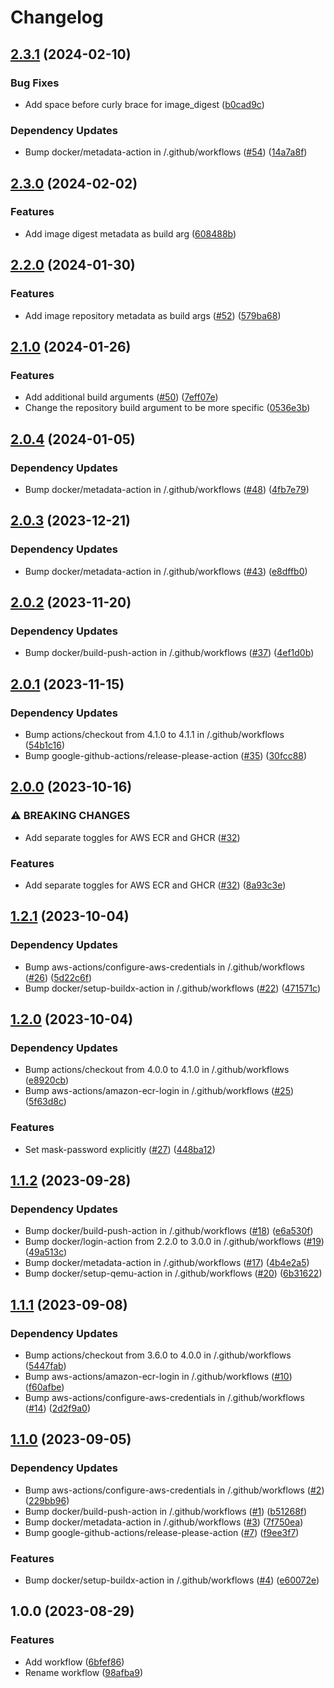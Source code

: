 # Changelog

## [2.3.1](https://github.com/oslokommune/reusable-docker-build-push/compare/v2.3.0...v2.3.1) (2024-02-10)


### Bug Fixes

* Add space before curly brace for image_digest ([b0cad9c](https://github.com/oslokommune/reusable-docker-build-push/commit/b0cad9c84f36ba84e8867ec2db9bf55bdb951f97))


### Dependency Updates

* Bump docker/metadata-action in /.github/workflows ([#54](https://github.com/oslokommune/reusable-docker-build-push/issues/54)) ([14a7a8f](https://github.com/oslokommune/reusable-docker-build-push/commit/14a7a8fe1a93720ce801d24651cdfeff8aa3fee9))

## [2.3.0](https://github.com/oslokommune/reusable-docker-build-push/compare/v2.2.0...v2.3.0) (2024-02-02)


### Features

* Add image digest metadata as build arg ([608488b](https://github.com/oslokommune/reusable-docker-build-push/commit/608488b35f7ba1841ac2b5b47506e38614ed577b))

## [2.2.0](https://github.com/oslokommune/reusable-docker-build-push/compare/v2.1.0...v2.2.0) (2024-01-30)


### Features

* Add image repository metadata as build args ([#52](https://github.com/oslokommune/reusable-docker-build-push/issues/52)) ([579ba68](https://github.com/oslokommune/reusable-docker-build-push/commit/579ba6894cd33aea5fe81fbe5d7ef1d137152b5f))

## [2.1.0](https://github.com/oslokommune/reusable-docker-build-push/compare/v2.0.4...v2.1.0) (2024-01-26)


### Features

* Add additional build arguments ([#50](https://github.com/oslokommune/reusable-docker-build-push/issues/50)) ([7eff07e](https://github.com/oslokommune/reusable-docker-build-push/commit/7eff07e01639b2e747570aac81fe4b4db0ad3961))
* Change the repository build argument to be more specific ([0536e3b](https://github.com/oslokommune/reusable-docker-build-push/commit/0536e3b060d3dcd354233d72ddd26892b1e0ae3b))

## [2.0.4](https://github.com/oslokommune/reusable-docker-build-push/compare/v2.0.3...v2.0.4) (2024-01-05)


### Dependency Updates

* Bump docker/metadata-action in /.github/workflows ([#48](https://github.com/oslokommune/reusable-docker-build-push/issues/48)) ([4fb7e79](https://github.com/oslokommune/reusable-docker-build-push/commit/4fb7e79aaab26a2ec18b63fbc55a030ea9b60f60))

## [2.0.3](https://github.com/oslokommune/reusable-docker-build-push/compare/v2.0.2...v2.0.3) (2023-12-21)


### Dependency Updates

* Bump docker/metadata-action in /.github/workflows ([#43](https://github.com/oslokommune/reusable-docker-build-push/issues/43)) ([e8dffb0](https://github.com/oslokommune/reusable-docker-build-push/commit/e8dffb06b7c78a01ba38e49cc2402a289ebdca9d))

## [2.0.2](https://github.com/oslokommune/reusable-docker-build-push/compare/v2.0.1...v2.0.2) (2023-11-20)


### Dependency Updates

* Bump docker/build-push-action in /.github/workflows ([#37](https://github.com/oslokommune/reusable-docker-build-push/issues/37)) ([4ef1d0b](https://github.com/oslokommune/reusable-docker-build-push/commit/4ef1d0b5a871478f03cdf71b48106ad5754f3c22))

## [2.0.1](https://github.com/oslokommune/reusable-docker-build-push/compare/v2.0.0...v2.0.1) (2023-11-15)


### Dependency Updates

* Bump actions/checkout from 4.1.0 to 4.1.1 in /.github/workflows ([54b1c16](https://github.com/oslokommune/reusable-docker-build-push/commit/54b1c16848b497c323b6691d40876a4d0f6960d2))
* Bump google-github-actions/release-please-action ([#35](https://github.com/oslokommune/reusable-docker-build-push/issues/35)) ([30fcc88](https://github.com/oslokommune/reusable-docker-build-push/commit/30fcc88ab4500a4f348c9fecf88af5fc4eaf1595))

## [2.0.0](https://github.com/oslokommune/reusable-docker-build-push/compare/v1.2.1...v2.0.0) (2023-10-16)


### ⚠ BREAKING CHANGES

* Add separate toggles for AWS ECR and GHCR ([#32](https://github.com/oslokommune/reusable-docker-build-push/issues/32))

### Features

* Add separate toggles for AWS ECR and GHCR ([#32](https://github.com/oslokommune/reusable-docker-build-push/issues/32)) ([8a93c3e](https://github.com/oslokommune/reusable-docker-build-push/commit/8a93c3e1ef78d5a2da98ba251e23840352de8fda))

## [1.2.1](https://github.com/oslokommune/reusable-docker-build-push/compare/v1.2.0...v1.2.1) (2023-10-04)


### Dependency Updates

* Bump aws-actions/configure-aws-credentials in /.github/workflows ([#26](https://github.com/oslokommune/reusable-docker-build-push/issues/26)) ([5d22c6f](https://github.com/oslokommune/reusable-docker-build-push/commit/5d22c6fae5c4128b50343ffc14188c763ce8bcbc))
* Bump docker/setup-buildx-action in /.github/workflows ([#22](https://github.com/oslokommune/reusable-docker-build-push/issues/22)) ([471571c](https://github.com/oslokommune/reusable-docker-build-push/commit/471571cd6be09ca3254c025e7f8c1053d2ff9a39))

## [1.2.0](https://github.com/oslokommune/reusable-docker-build-push/compare/v1.1.2...v1.2.0) (2023-10-04)


### Dependency Updates

* Bump actions/checkout from 4.0.0 to 4.1.0 in /.github/workflows ([e8920cb](https://github.com/oslokommune/reusable-docker-build-push/commit/e8920cb53f6fc80115f9eb288e32cb825b285435))
* Bump aws-actions/amazon-ecr-login in /.github/workflows ([#25](https://github.com/oslokommune/reusable-docker-build-push/issues/25)) ([5f63d8c](https://github.com/oslokommune/reusable-docker-build-push/commit/5f63d8c45133c846bde0c10bfc80b348e5d77156))


### Features

* Set mask-password explicitly ([#27](https://github.com/oslokommune/reusable-docker-build-push/issues/27)) ([448ba12](https://github.com/oslokommune/reusable-docker-build-push/commit/448ba127ebbfd3f79f7ea5165218292c0cb7b07e))

## [1.1.2](https://github.com/oslokommune/reusable-docker-build-push/compare/v1.1.1...v1.1.2) (2023-09-28)


### Dependency Updates

* Bump docker/build-push-action in /.github/workflows ([#18](https://github.com/oslokommune/reusable-docker-build-push/issues/18)) ([e6a530f](https://github.com/oslokommune/reusable-docker-build-push/commit/e6a530f95fc7f21dddeb0aca3d5aa3dd3b29f777))
* Bump docker/login-action from 2.2.0 to 3.0.0 in /.github/workflows ([#19](https://github.com/oslokommune/reusable-docker-build-push/issues/19)) ([49a513c](https://github.com/oslokommune/reusable-docker-build-push/commit/49a513cc1b8b081a876dfddd1ed68f40ef83f91d))
* Bump docker/metadata-action in /.github/workflows ([#17](https://github.com/oslokommune/reusable-docker-build-push/issues/17)) ([4b4e2a5](https://github.com/oslokommune/reusable-docker-build-push/commit/4b4e2a5520f312c33457051d0f5bdc772b3b1577))
* Bump docker/setup-qemu-action in /.github/workflows ([#20](https://github.com/oslokommune/reusable-docker-build-push/issues/20)) ([6b31622](https://github.com/oslokommune/reusable-docker-build-push/commit/6b31622114f7e8eb9cee24782ee0ce10174c254b))

## [1.1.1](https://github.com/oslokommune/reusable-docker-build-push/compare/v1.1.0...v1.1.1) (2023-09-08)


### Dependency Updates

* Bump actions/checkout from 3.6.0 to 4.0.0 in /.github/workflows ([5447fab](https://github.com/oslokommune/reusable-docker-build-push/commit/5447fab2792ee9be20c7d971da8bdd926ad730d5))
* Bump aws-actions/amazon-ecr-login in /.github/workflows ([#10](https://github.com/oslokommune/reusable-docker-build-push/issues/10)) ([f60afbe](https://github.com/oslokommune/reusable-docker-build-push/commit/f60afbe7db33930942c5e2975c486b997a9c0d31))
* Bump aws-actions/configure-aws-credentials in /.github/workflows ([#14](https://github.com/oslokommune/reusable-docker-build-push/issues/14)) ([2d2f9a0](https://github.com/oslokommune/reusable-docker-build-push/commit/2d2f9a06a728807b38a93face71114ab81e9f6b2))

## [1.1.0](https://github.com/oslokommune/reusable-docker-build-push/compare/v1.0.0...v1.1.0) (2023-09-05)


### Dependency Updates

* Bump aws-actions/configure-aws-credentials in /.github/workflows ([#2](https://github.com/oslokommune/reusable-docker-build-push/issues/2)) ([229bb96](https://github.com/oslokommune/reusable-docker-build-push/commit/229bb9685deef24b6d0308b7647920d8415ad221))
* Bump docker/build-push-action in /.github/workflows ([#1](https://github.com/oslokommune/reusable-docker-build-push/issues/1)) ([b51268f](https://github.com/oslokommune/reusable-docker-build-push/commit/b51268f2f76d02150ad2c1d17413ef486b1408ad))
* Bump docker/metadata-action in /.github/workflows ([#3](https://github.com/oslokommune/reusable-docker-build-push/issues/3)) ([7f750ea](https://github.com/oslokommune/reusable-docker-build-push/commit/7f750ea9aa1d15494da34a19c3a0818b805de6e6))
* Bump google-github-actions/release-please-action ([#7](https://github.com/oslokommune/reusable-docker-build-push/issues/7)) ([f9ee3f7](https://github.com/oslokommune/reusable-docker-build-push/commit/f9ee3f77834315c5d37cf138e6c1b07cf382c686))


### Features

* Bump docker/setup-buildx-action in /.github/workflows ([#4](https://github.com/oslokommune/reusable-docker-build-push/issues/4)) ([e60072e](https://github.com/oslokommune/reusable-docker-build-push/commit/e60072eebe633433fe6f862e416bb52b6b5e3f68))

## 1.0.0 (2023-08-29)


### Features

* Add workflow ([6bfef86](https://github.com/oslokommune/reusable-docker-build-push/commit/6bfef869ca1757c5a2a3d7bfc47bfc8705e6919c))
* Rename workflow ([98afba9](https://github.com/oslokommune/reusable-docker-build-push/commit/98afba92cb4a432c61d8a2a675c74059f32d04ce))
